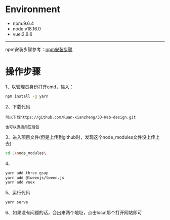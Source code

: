 # Environment
+ npm:9.6.4
+ node:v18.16.0
+ vue:2.9.6
***
npm安装步骤参考：[npm安装步骤 ](https://blog.csdn.net/zhouyan8603/article/details/109039732)
# 操作步骤
1、以管理员身份打开cmd，输入：
```bash
npm install -g yarn
```
2、下载代码
```
可以下载https://github.com/Ruan-xianzheng/3D-Web-design.git

也可以直接用压缩包
```
3、进入项目文件(但是上传到github时，发现这个node_modules文件没上传上去)
```bash
cd .\node_modules\
```
4、
```bash
yarn add three gsap
yarn add @tweenjs/tween.js
yarn add vuex
```

5、运行代码
```bash
yarn serve
```
6、如果没有问题的话，会出来两个地址，点击local那个打开网站即可



